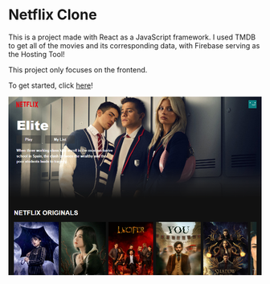 # Netflix Clone

This is a project made with React as a JavaScript framework.
I used TMDB to get all of the movies and its corresponding data, with Firebase serving as the Hosting Tool!

This project only focuses on the frontend.

To get started, click [here](https://netflix-clone-6be83.web.app/)!

![Screenshot](/public/project-preview.png)
